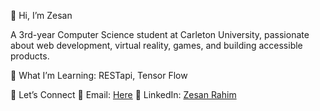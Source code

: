 👋 Hi, I’m Zesan

A 3rd-year Computer Science student at Carleton University, passionate about web development, virtual reality, games, and building accessible products.

🌱 What I’m Learning: RESTapi, Tensor Flow

💬 Let’s Connect
📧 Email: [Here](Zesanrahim@gmail.com)
💼 LinkedIn: [Zesan Rahim](https://www.linkedin.com/in/zesanrahim/)
